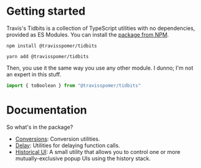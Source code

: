 # Getting started

Travis's Tidbits is a collection of TypeScript utilities with no dependencies, provided as ES Modules. You can install the [package from NPM](https://npmjs.com/@travisspomer/tidbits).

```console
npm install @travisspomer/tidbits
```

```console
yarn add @travisspomer/tidbits
```

Then, you use it the same way you use any other module. I dunno; I'm not an expert in this stuff.

```ts
import { toBoolean } from "@travisspomer/tidbits"
```

# Documentation

So what's in the package?

* [Conversions](convert.md): Conversion utilities.
* [Delay](delay.md): Utilities for delaying function calls.
* [Historical UI](historical-ui.md): A small utility that allows you to control one or more mutually-exclusive popup UIs using the history stack.
